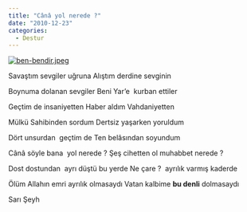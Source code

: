 ```yaml
---
title: "Cânâ yol nerede ?"
date: "2010-12-23"
categories: 
  - Destur
---
```


[![ben-bendir.jpeg](/uploads/2010/12/ben-bendir.jpeg)](/uploads/2010/12/ben-bendir.jpeg "ben-bendir.jpeg")

Savaştım sevgiler uğruna Alıştım derdine sevginin

Boynuma dolanan sevgiler Beni Yar’e  kurban ettiler

Geçtim de insaniyetten Haber aldım Vahdaniyetten

Mülkü Sahibinden sordum Dertsiz yaşarken yoruldum

Dört unsurdan  geçtim de Ten belâsından soyundum

Cânâ söyle bana  yol nerede ? Şeş cihetten ol muhabbet nerede ?

Dost dostundan  ayrı düştü bu yerde Ne çare ?  ayrılık varmış kaderde

Ölüm Allahın emri ayrılık olmasaydı Vatan kalbime **bu denli** dolmasaydı

Sarı Şeyh
